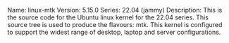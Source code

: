 Name:    linux-mtk
Version: 5.15.0
Series:  22.04 (jammy)
Description:
    This is the source code for the Ubuntu linux kernel for the 22.04 series. This
    source tree is used to produce the flavours: mtk.
    This kernel is configured to support the widest range of desktop, laptop and
    server configurations.
